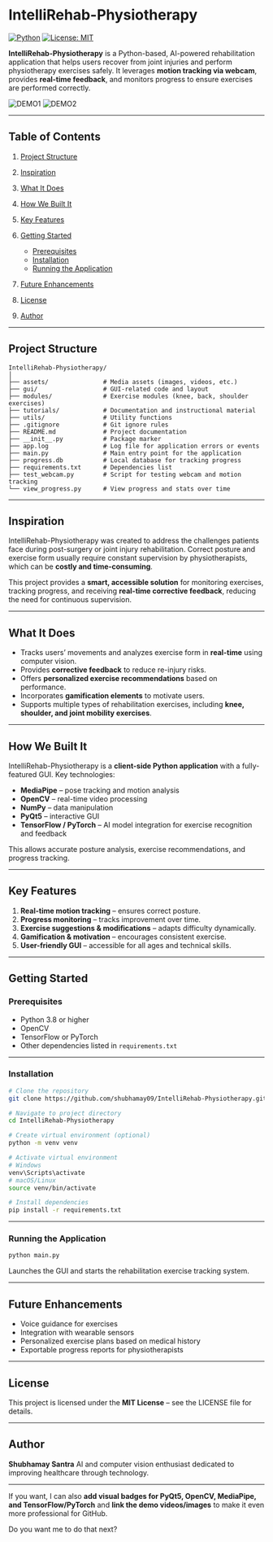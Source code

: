 # IntelliRehab-Physiotherapy

[![Python](https://img.shields.io/badge/Python-3.8+-blue.svg)](https://www.python.org/)
[![License: MIT](https://img.shields.io/badge/License-MIT-green.svg)](LICENSE)

**IntelliRehab-Physiotherapy** is a Python-based, AI-powered rehabilitation application that helps users recover from joint injuries and perform physiotherapy exercises safely. It leverages **motion tracking via webcam**, provides **real-time feedback**, and monitors progress to ensure exercises are performed correctly.

![DEMO1](project_img1.jpg)
![DEMO2](project_img2.jpg)

---

## Table of Contents

1. [Project Structure](#project-structure)
2. [Inspiration](#inspiration)
3. [What It Does](#what-it-does)
4. [How We Built It](#how-we-built-it)
5. [Key Features](#key-features)
6. [Getting Started](#getting-started)

   * [Prerequisites](#prerequisites)
   * [Installation](#installation)
   * [Running the Application](#running-the-application)
7. [Future Enhancements](#future-enhancements)
8. [License](#license)
9. [Author](#author)

---

## Project Structure

```plaintext
IntelliRehab-Physiotherapy/
│
├── assets/               # Media assets (images, videos, etc.)
├── gui/                  # GUI-related code and layout
├── modules/              # Exercise modules (knee, back, shoulder exercises)
├── tutorials/            # Documentation and instructional material
├── utils/                # Utility functions
├── .gitignore            # Git ignore rules
├── README.md             # Project documentation
├── __init__.py           # Package marker
├── app.log               # Log file for application errors or events
├── main.py               # Main entry point for the application
├── progress.db           # Local database for tracking progress
├── requirements.txt      # Dependencies list
├── test_webcam.py        # Script for testing webcam and motion tracking
└── view_progress.py      # View progress and stats over time
```

---

## Inspiration

IntelliRehab-Physiotherapy was created to address the challenges patients face during post-surgery or joint injury rehabilitation. Correct posture and exercise form usually require constant supervision by physiotherapists, which can be **costly and time-consuming**.

This project provides a **smart, accessible solution** for monitoring exercises, tracking progress, and receiving **real-time corrective feedback**, reducing the need for continuous supervision.

---

## What It Does

* Tracks users’ movements and analyzes exercise form in **real-time** using computer vision.
* Provides **corrective feedback** to reduce re-injury risks.
* Offers **personalized exercise recommendations** based on performance.
* Incorporates **gamification elements** to motivate users.
* Supports multiple types of rehabilitation exercises, including **knee, shoulder, and joint mobility exercises**.

---

## How We Built It

IntelliRehab-Physiotherapy is a **client-side Python application** with a fully-featured GUI. Key technologies:

* **MediaPipe** – pose tracking and motion analysis
* **OpenCV** – real-time video processing
* **NumPy** – data manipulation
* **PyQt5** – interactive GUI
* **TensorFlow / PyTorch** – AI model integration for exercise recognition and feedback

This allows accurate posture analysis, exercise recommendations, and progress tracking.

---

## Key Features

1. **Real-time motion tracking** – ensures correct posture.
2. **Progress monitoring** – tracks improvement over time.
3. **Exercise suggestions & modifications** – adapts difficulty dynamically.
4. **Gamification & motivation** – encourages consistent exercise.
5. **User-friendly GUI** – accessible for all ages and technical skills.

---

## Getting Started

### Prerequisites

* Python 3.8 or higher
* OpenCV
* TensorFlow or PyTorch
* Other dependencies listed in `requirements.txt`

---

### Installation

```bash
# Clone the repository
git clone https://github.com/shubhamay09/IntelliRehab-Physiotherapy.git

# Navigate to project directory
cd IntelliRehab-Physiotherapy

# Create virtual environment (optional)
python -m venv venv

# Activate virtual environment
# Windows
venv\Scripts\activate
# macOS/Linux
source venv/bin/activate

# Install dependencies
pip install -r requirements.txt
```

---

### Running the Application

```bash
python main.py
```

Launches the GUI and starts the rehabilitation exercise tracking system.

---

## Future Enhancements

* Voice guidance for exercises
* Integration with wearable sensors
* Personalized exercise plans based on medical history
* Exportable progress reports for physiotherapists

---

## License

This project is licensed under the **MIT License** – see the LICENSE file for details.

---

## Author

**Shubhamay Santra**
AI and computer vision enthusiast dedicated to improving healthcare through technology.

---

If you want, I can also **add visual badges for PyQt5, OpenCV, MediaPipe, and TensorFlow/PyTorch** and **link the demo videos/images** to make it even more professional for GitHub.

Do you want me to do that next?
